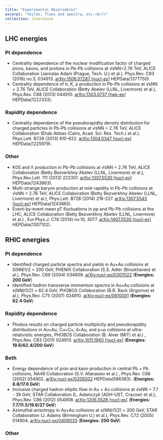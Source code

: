 ```yaml
---
title: "Experimental Observables"
excerpt: "Yeilds, flows and spectra, etc.<br/>"
collection: literature
---
```


## LHC energies

### Pt dependence

* Centrality dependence of the nuclear modification factor of charged pions, kaons, and protons in Pb-Pb collisions at √sNN=2.76 TeV,
ALICE Collaboration (Jaroslav Adam (Prague, Tech. U.) et al.),
Phys.Rev. C93 (2016) no.3, 034913.
[arXiv:1506.07287 [nucl-ex]](http://arxiv.org/pdf/1506.07287.pdf) HEPData(1377750).
* Centrality dependence of π, K, p production in Pb-Pb collisions at √sNN = 2.76 TeV,
ALICE Collaboration (Betty Abelev (LLNL, Livermore) et al.),
Phys.Rev. C88 (2013) 044910. [arXiv:1303.0737 [hep-ex]](http://arxiv.org/pdf/1303.0737.pdf) HEPData(1222333).


### Rapidity dependence

* Centrality dependence of the pseudorapidity density distribution for charged particles in Pb-Pb collisions at √sNN = 2.76 TeV,
ALICE Collaboration (Ehab Abbas (Cairo, Acad. Sci. Res. Tech.) et al.). 
Phys.Lett. B726 (2013) 610-622. [arXiv:1304.0347 [nucl-ex]](http://arxiv.org/pdf/1304.0347.pdf) HEPData(1225979).


### Other

* K0S and Λ production in Pb-Pb collisions at √sNN = 2.76 TeV,
ALICE Collaboration (Betty Bezverkhny Abelev (LLNL, Livermore) et al.),
Phys.Rev.Lett. 111 (2013) 222301. [arXiv:1307.5530 [nucl-ex]](http://arxiv.org/pdf/1307.5530.pdf) HEPData(1243863).
* Multi-strange baryon production at mid-rapidity in Pb-Pb collisions at √sNN = 2.76 TeV,
ALICE Collaboration (Betty Bezverkhny Abelev (LLNL, Livermore) et al.),
Phys.Lett. B728 (2014) 216-227. [arXiv:1307.5543 [nucl-ex]](http://arxiv.org/pdf/1307.5543.pdf) HEPData(1243865).
* Event-by-event mean pT fluctuations in pp and Pb-Pb collisions at the LHC,
ALICE Collaboration (Betty Bezverkhny Abelev (LLNL, Livermore) et al.) ,
Eur.Phys.J. C74 (2014) no.10, 3077. [arXiv:1407.5530 [nucl-ex]](http://arxiv.org/pdf/1407.5530.pdf) HEPData(1307102).

## RHIC energies

### Pt dependence
* Identified charged particle spectra and yields in Au+Au collisions at S(NN)1/2 = 200 GeV,
PHENIX Collaboration (S.S. Adler (Brookhaven) et al.),
Phys.Rev. C69 (2004) 034909. [arXiv:nucl-ex/0307022](http://arxiv.org/pdf/nucl-ex/0307022.pdf) (**Energies: 200 GeV**)
* Identified hadron transverse momentum spectra in Au+Au collisions at s(NN)(1/2) = 62.4 GeV,
PHOBOS Collaboration (B.B. Back (Argonne) et al.),
Phys.Rev. C75 (2007) 024910. [arXiv:nucl-ex/0610001](http://arxiv.org/pdf/nucl-ex/0610001.pdf) (**Energies: 62.4 GeV**)

### Rapidity dependence
* Phobos results on charged particle multiplicity and pseudorapidity distributions in Au+Au, Cu+Cu, d+Au, and p+p collisions at ultra-relativistic energies,
PHOBOS Collaboration (B. Alver (MIT) et al.) ,
Phys.Rev. C83 (2011) 024913. [arXiv:1011.1940 [nucl-ex]](http://arxiv.org/pdf/1011.1940.pdf) (**Energies: 19.6/62.4/200 GeV**)

### Both
* Energy dependence of pion and kaon production in central Pb + Pb collisions,
NA49 Collaboration (S.V. Afanasiev et al.) ,
Phys.Rev. C66 (2002) 054902. [arXiv:nucl-ex/0205002](http://arxiv.org/pdf/nucl-ex/0205002.pdf) HEPData(586383). (**Energies: 8.8/17.6 GeV**)
* Inclusive charged hadron elliptic flow in Au + Au collisions at √sNN = 7.7 - 39 GeV,
STAR Collaboration (L. Adamczyk (AGH-UST, Cracow) et al.),
Phys.Rev. C86 (2012) 054908. [arXiv:1206.5528 [nucl-ex]](http://arxiv.org/pdf/1206.5528.pdf) (**Energies: 7.7/11.5/19.6/27 GeV**)
* Azimuthal anisotropy in Au+Au collisions at s(NN)(1/2) = 200 GeV,
STAR Collaboration (J. Adams (Birmingham U.) et al.),
Phys.Rev. C72 (2005) 014904. [arXiv:nucl-ex/0409033](http://arxiv.org/pdf/nucl-ex/0409033.pdf) (**Energies: 200 GeV**)

### Other


